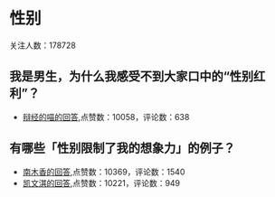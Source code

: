 #  性别 
关注人数：178728
## 我是男生，为什么我感受不到大家口中的“性别红利”？
- [辩经的喵的回答](https://www.zhihu.com/question/384889719/answer/1468847655),点赞数：10058，评论数：638
## 有哪些「性别限制了我的想象力」的例子？
- [南木香的回答](https://www.zhihu.com/question/264956816/answer/338634501),点赞数：10369，评论数：1540
- [凯文淇的回答](https://www.zhihu.com/question/264956816/answer/356831041),点赞数：10221，评论数：949
